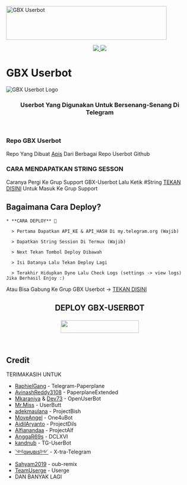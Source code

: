<a href="https://cooltext.com"><img src="https://images.cooltext.com/5519347.gif" width="432" height="91" alt="GBX Userbot" /></a>


<p align="center">
  <a href="https://github.com/apisuserbot/GBX-Userbot/fork">
    <img src="https://img.shields.io/github/forks/apisuserbot/GBX-Userbot?label=Fork&style=social">
    
  </a>
  <a href="https://github.com/apisuserbot/GBX-Userbot">
    <img src="https://img.shields.io/github/stars/apisuserbot/GBX-Userbot?style=social">
  </a>
</p>  

# GBX Userbot
![GBX Userbot Logo](https://telegra.ph/file/90bc93babb01ca32ed795.jpg)

<h3 align="center">Userbot Yang Digunakan Untuk Bersenang-Senang Di Telegram</h3>
<p align="center">&nbsp;</p>

### Repo GBX Userbot
Repo Yang Dibuat [Apis](https://t.me/PacarFerdilla) Dari Berbagai Repo Userbot Github 


### CARA MENDAPATKAN STRING SESSON

Caranya Pergi Ke Grup Support GBX-Userbot Lalu Ketik #String [TEKAN DISINI](https://t.me/X_project_userbot) Untuk Masuk Ke Grup Support

## Bagaimana Cara Deploy?

```
* **CARA DEPLOY** 🔧

  > Pertama Dapatkan API_KE & API_HASH Di my.telegram.org (Wajib)

  > Dapatkan String Session Di Termux (Wajib)

  > Next Tekan Tombol Deploy Dibawah

  > Isi Datanya Lalu Tekan Deploy Lagi

  > Terakhir Hidupkan Dyno Lalu Check Logs (settings -> view logs) Jika Berhasil Enjoy :)
```
Atau Bisa Gabung Ke Grup GBX Userbot -> [TEKAN DISINI](https://t.me/X_project_userbot)
## <p align="center">DEPLOY GBX-USERBOT</p>


<p align="center"><a href="https://heroku.com/deploy?template=https://github.com/apisuserbot/GBX-Userbot/tree/GBX-Userbot"> <img src="https://img.shields.io/badge/Deploy%20Ke%20Heroku-magenta?style=flat&logo=heroku" width="210" height="34.45" /></a></p>

<br>
</p>

## Credit
TERIMAKASIH UNTUK

*   [RaphielGang](https://github.com/RaphielGang) - Telegram-Paperplane
*   [AvinashReddy3108](https://github.com/AvinashReddy3108) - PaperplaneExtended
*   [Mkaraniya](https://github.com/mkaraniya) & [Dev73](https://github.com/Devp73) - OpenUserBot
*   [Mr.Miss](https://github.com/keselekpermen69) - UserButt
*   [adekmaulana](https://github.com/adekmaulana) - ProjectBish
*   [MoveAngel](https://github.com/MoveAngel) - One4uBot
*   [AidilAryanto](https://github.com/aidilaryanto) - ProjectDils 
*   [Alfianandaa](https://github.com/alfianandaa/ProjectAlf) - ProjectAlf
*   [AnggaR69s](https://github.com/GengKapak/DCLXVI) - DCLXVI
*   [kandnub](https://github.com/kandnub) - TG-UserBot
*   [༺αиυвιѕ༻](https://github.com/Dark-Princ3) - X-tra-Telegram
*   [Sahyam2019](https://github.com/sahyam2019/oub-remix) - oub-remix
*   [TeamUserge](https://github.com/UsergeTeam/Userge) - Userge
*   DAN BANYAK LAGI 
